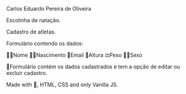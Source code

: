 Carlos Eduardo Pereira de Oliveira

Escolinha de natação.

Cadastro de atletas.

Formulário contendo os dados:

👨👩Nome
👶🏻Nascimento
📧Email
📏Altura
⚖️Peso
👨👩Sexo

📝Formulário contém os dados cadastrados e tem a opção de editar ou excluir cadastro.


Made with 💜, HTML, CSS and only Vanilla JS. 